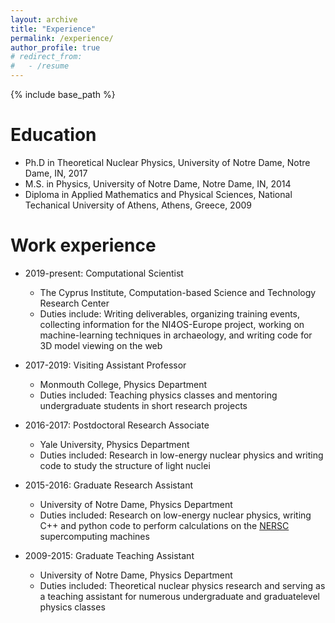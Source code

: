 ```yaml
---
layout: archive
title: "Experience"
permalink: /experience/
author_profile: true
# redirect_from:
#   - /resume
---
```


{% include base_path %}

Education
======
* Ph.D in Theoretical Nuclear Physics, University of Notre Dame, Notre Dame, IN, 2017
* M.S. in Physics, University of Notre Dame, Notre Dame, IN, 2014
* Diploma in Applied Mathematics and Physical Sciences, National Techanical University of Athens, Athens, Greece, 2009

Work experience
======
* 2019-present: Computational Scientist 
  * The Cyprus Institute, Computation-based Science and Technology Research Center
  * Duties include: Writing deliverables, organizing training events, collecting information for the NI4OS-Europe project, working on machine-learning techniques in archaeology, and writing code for 3D model viewing on the web

* 2017-2019: Visiting Assistant Professor
  * Monmouth College, Physics Department
  * Duties included: Teaching physics classes and mentoring undergraduate 
  students in short research projects

* 2016-2017: Postdoctoral Research Associate 
  * Yale University, Physics Department
  * Duties included: Research in low-energy nuclear physics and writing code to study 
  the structure of light nuclei

* 2015-2016: Graduate Research Assistant 
  * University of Notre Dame, Physics Department
  * Duties included: Research on low-energy nuclear physics, writing C++ and python code to perform calculations on the [NERSC](https://www.nersc.gov/) supercomputing machines 

* 2009-2015: Graduate Teaching Assistant
  * University of Notre Dame, Physics Department
  * Duties included: Theoretical nuclear physics research and serving as a teaching 
  assistant for numerous undergraduate and graduatelevel physics classes




<!-- * Summer 2015: Research Assistant
  * Github University
  * Duties included: Tagging issues
  * Supervisor: Professor Git

* Fall 2015: Research Assistant
  * Github University
  * Duties included: Merging pull requests
  * Supervisor: Professor Hub -->
  
<!-- Skills
======
* Scientific 
* Skill 2
  * Sub-skill 2.1
  * Sub-skill 2.2
  * Sub-skill 2.3
* Skill 3 -->

<!-- Publications
======
  <ul>{% for post in site.publications %}
    {% include archive-single-cv.html %}
  {% endfor %}</ul>
  
Talks
======
  <ul>{% for post in site.talks %}
    {% include archive-single-talk-cv.html %}
  {% endfor %}</ul>
  
Teaching
======
  <ul>{% for post in site.teaching %}
    {% include archive-single-cv.html %}
  {% endfor %}</ul>
  
Service and leadership
======
* Currently signed in to 43 different slack teams -->
